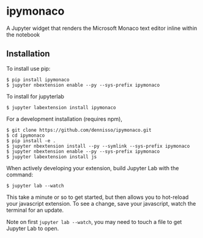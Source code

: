 ipymonaco
===============================

A Jupyter widget that renders the Microsoft Monaco text editor inline within the notebook

Installation
------------

To install use pip:

    $ pip install ipymonaco
    $ jupyter nbextension enable --py --sys-prefix ipymonaco

To install for jupyterlab

    $ jupyter labextension install ipymonaco

For a development installation (requires npm),

    $ git clone https://github.com/dennisso/ipymonaco.git
    $ cd ipymonaco
    $ pip install -e .
    $ jupyter nbextension install --py --symlink --sys-prefix ipymonaco
    $ jupyter nbextension enable --py --sys-prefix ipymonaco
    $ jupyter labextension install js

When actively developing your extension, build Jupyter Lab with the command:

    $ jupyter lab --watch

This take a minute or so to get started, but then allows you to hot-reload your javascript extension.
To see a change, save your javascript, watch the terminal for an update.

Note on first `jupyter lab --watch`, you may need to touch a file to get Jupyter Lab to open.

